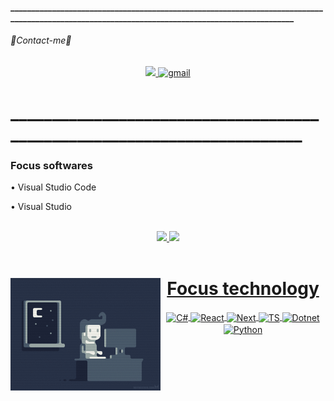 <h4>_______________________________________________________________________________________________________________________________________________</h4>

<h6>💬Contact-me💬</h6>
<p align="center">
    <a href="https://www.linkedin.com/in/lucasandres30">
      <img src="https://img.shields.io/badge/LinkedIn-307cc5?style=for-the-badge&logo=linkedin&logoColor=white"/>
    <a href="mailto:Lucas.levasseur@gmail.com">
      <img alt=gmail src="https://img.shields.io/badge/Gmail-D14836?style=for-the-badge&logo=gmail&logoColor=white"/>
    </a>
</p>
      
<h1>________________________________________________________________________</h1>
  
  <h3>Focus softwares</h3>
  <p>• Visual Studio Code</p>
  <p>• Visual Studio</p>
  <br>
  
  <div class="status"  align="center"> 
  <a href="https://github.com/Levss30">
  <img height="180em" src="https://github-readme-stats.vercel.app/api?username=Levss30&show_icons=true&theme=github_dark&include_all_commits=true&count_private=true"/>
  <img height="180em" src="https://github-readme-stats.vercel.app/api/top-langs/?username=Levss30&layout=compact&langs_count=7&theme=github_dark"/>
</div>
<br>

<div align="center">
    <img align="left" height="180" alt="coding-time" src="./code.gif">
    <h1 align="center">Focus technology</h1>
    <img align="center" alt="C#" height="35" width="45" src="https://cdn.jsdelivr.net/gh/devicons/devicon/icons/csharp/csharp-original.svg">
    <img align="center" alt="React" height="35" width="45" src="https://cdn.jsdelivr.net/gh/devicons/devicon/icons/react/react-original.svg" />
    <img align="center" alt="Next" height="35" width="45" src="https://cdn.jsdelivr.net/gh/devicons/devicon/icons/nextjs/nextjs-original.svg">
    <img align="center" alt="TS" height="35" width="45" src="https://cdn.jsdelivr.net/gh/devicons/devicon@latest/icons/typescript/typescript-original.svg">
    <img align="center" alt="Dotnet" height="35" width="45" src="https://cdn.jsdelivr.net/gh/devicons/devicon/icons/dotnetcore/dotnetcore-original.svg" />
    <img align="center" alt="Python" height="35" width="45" src="https://cdn.jsdelivr.net/gh/devicons/devicon/icons/python/python-original.svg" />
     </div>
</div>

